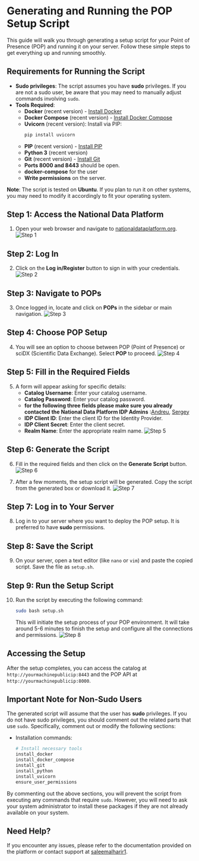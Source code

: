 # Generating and Running the POP Setup Script

This guide will walk you through generating a setup script for your Point of Presence (POP) and running it on your server. Follow these simple steps to get everything up and running smoothly.

## Requirements for Running the Script
- **Sudo privileges**: The script assumes you have **sudo** privileges. If you are not a sudo user, be aware that you may need to manually adjust commands involving `sudo`.
- **Tools Required**:
  - **Docker** (recent version) - [Install Docker](https://docs.docker.com/engine/install/)
  - **Docker Compose** (recent version) - [Install Docker Compose](https://docs.docker.com/compose/install/)
  - **Uvicorn** (recent version): Install via PIP:
    ```bash
    pip install uvicorn
    ```
  - **PIP** (recent version) - [Install PIP](https://pip.pypa.io/en/stable/cli/pip_install/)
  - **Python 3** (recent version)
  - **Git** (recent version) - [Install Git](https://git-scm.com/book/en/v2/Getting-Started-Installing-Git)
  - **Ports 8000 and 8443** should be open.
  - **docker-compose** for the user 
  - **Write permissions** on the server.

**Note**: The script is tested on **Ubuntu**. If you plan to run it on other systems, you may need to modify it accordingly to fit your operating system.

## Step 1: Access the National Data Platform
1. Open your web browser and navigate to [nationaldataplatform.org](https://nationaldataplatform.org).
   ![Step 1](./1.png)

## Step 2: Log In
2. Click on the **Log in/Register** button to sign in with your credentials.
   ![Step 2](./2.png)

## Step 3: Navigate to POPs
3. Once logged in, locate and click on **POPs** in the sidebar or main navigation.
   ![Step 3](./3.png)

## Step 4: Choose POP Setup
4. You will see an option to choose between POP (Point of Presence) or sciDX (Scientific Data Exchange). Select **POP** to proceed.
   ![Step 4](./4.png)

## Step 5: Fill in the Required Fields
5. A form will appear asking for specific details:
   - **Catalog Username**: Enter your catalog username.
   - **Catalog Password**: Enter your catalog password.
   - **for the following three fields please make sure you already contacted the National Data Platform IDP Admins** :[Andreu](https://github.com/Andreufb), [Sergey](https://github.com/sergeygurvich)
   - **IDP Client ID**: Enter the client ID for the Identity Provider.
   - **IDP Client Secret**: Enter the client secret.
   - **Realm Name**: Enter the appropriate realm name.
   ![Step 5](./5.png)

## Step 6: Generate the Script
6. Fill in the required fields and then click on the **Generate Script** button.
   ![Step 6](./6.png)

7. After a few moments, the setup script will be generated. Copy the script from the generated box or download it.
   ![Step 7](./7.png)

## Step 7: Log in to Your Server
8. Log in to your server where you want to deploy the POP setup. It is preferred to have **sudo** permissions.

## Step 8: Save the Script
9. On your server, open a text editor (like `nano` or `vim`) and paste the copied script. Save the file as `setup.sh`.

## Step 9: Run the Setup Script
10. Run the script by executing the following command:
    ```bash
    sudo bash setup.sh
    ```
    This will initiate the setup process of your POP environment. It will take around 5-6 minutes to finish the setup and configure all the connections and permissions.
    ![Step 8](./8.png)

## Accessing the Setup
After the setup completes, you can access the catalog at `http://yourmachinepublicip:8443` and the POP API at `http://yourmachinepublicip:8000`.

## Important Note for Non-Sudo Users
The generated script will assume that the user has **sudo** privileges. If you do not have sudo privileges, you should comment out the related parts that use `sudo`. Specifically, comment out or modify the following sections:

- Installation commands:
  ```bash
  # Install necessary tools
  install_docker
  install_docker_compose
  install_git
  install_python
  install_uvicorn
  ensure_user_permissions
  ```

By commenting out the above sections, you will prevent the script from executing any commands that require `sudo`. However, you will need to ask your system administrator to install these packages if they are not already available on your system.

## Need Help?
If you encounter any issues, please refer to the documentation provided on the platform or contact support at [saleemalharir1](https://github.com/saleemalharir1).

